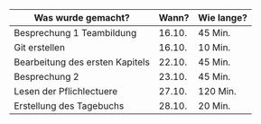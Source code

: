 Was wurde gemacht? | Wann? | Wie lange?
--- | --- | ---
Besprechung 1 Teambildung| 16.10. |45 Min.
Git erstellen | 16.10. | 10 Min.
Bearbeitung des ersten Kapitels | 22.10. | 45 Min.
Besprechung 2| 23.10. |45 Min.
Lesen der Pflichlectuere | 27.10. | 120 Min.
Erstellung des Tagebuchs | 28.10. | 20 Min.
  